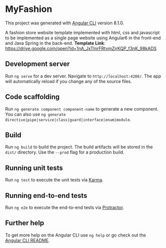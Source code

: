 # MyFashion

This project was generated with [Angular CLI](https://github.com/angular/angular-cli) version 8.1.0.

A fashion store website template implemented with html, css and javascript to be implemented as a single page website using Angular6 in the front-end and Java Spring in the back-end.
**Template Link**: https://drive.google.com/open?id=1nA_JxTInrFRtvmZjrKQP_f3nK_98kADS


## Development server

Run `ng serve` for a dev server. Navigate to `http://localhost:4200/`. The app will automatically reload if you change any of the source files.

## Code scaffolding

Run `ng generate component component-name` to generate a new component. You can also use `ng generate directive|pipe|service|class|guard|interface|enum|module`.

## Build

Run `ng build` to build the project. The build artifacts will be stored in the `dist/` directory. Use the `--prod` flag for a production build.

## Running unit tests

Run `ng test` to execute the unit tests via [Karma](https://karma-runner.github.io).

## Running end-to-end tests

Run `ng e2e` to execute the end-to-end tests via [Protractor](http://www.protractortest.org/).

## Further help

To get more help on the Angular CLI use `ng help` or go check out the [Angular CLI README](https://github.com/angular/angular-cli/blob/master/README.md).
